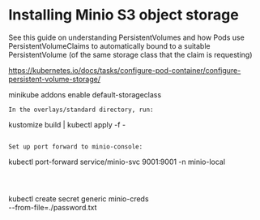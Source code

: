 # Installing Minio S3 object storage
See this guide on understanding PersistentVolumes and how Pods use PersistentVolumeClaims to automatically bound to a suitable PersistentVolume (of the same storage class that the claim is requesting)

https://kubernetes.io/docs/tasks/configure-pod-container/configure-persistent-volume-storage/

minikube addons enable default-storageclass

```
In the overlays/standard directory, run:
```
kustomize build | kubectl apply -f -
```

Set up port forward to minio-console:
```
kubectl port-forward service/minio-svc 9001:9001 -n minio-local
```



```
kubectl create secret generic minio-creds \
  --from-file=./password.txt
```
